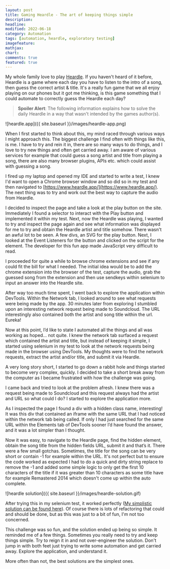 ```yaml
---
layout: post
title: Gaming Heardle - The art of keeping things simple
description:
headline:
modified: 2022-06-18
category: Automation
tags: [automation, heardle, exploratory testing]
imagefeature:
mathjax:
chart:
comments: true
featured: true
---
```


My whole family love to play [Heardle](https://heardle.app). If you haven't heard of it before, Heardle is a game where each day you have to listen to the intro of a song, then guess the correct artist & title. It's a really fun game that we all enjoy playing on our phones but it got me thinking, is this game something that I could automate to correctly guess the Heardle each day?

> **Spoiler Alert**: The following information explains how to solve the daily Heardle in a way that wasn't intended by the games author(s).

![heardle.app]({{ site.baseurl }}/images/heardle-app.png)


When I first started to think about this, my mind raced through various ways I might approach this. The biggest challenge I find often with things like this, is me. I have to try and rein it in, there are so many ways to do things, and I love to try new things and often get carried away. I am aware of various services for example that could guess a song artist and title from playing a song, there are also many browser plugins, APIs etc. which could assist with guessing a song.

I fired up my laptop and opened my IDE and started to write a test, I knew I'd want to open a Chrome browser window and so did so in my test and then navigated to [https://www.heardle.app/](https://www.heardle.app/). The next thing was to try and work out the best way to capture the audio from Heardle.

I decided to inspect the page and take a look at the play button on the site. Immediately I found a selector to interact with the Play button and implemented it within my test. Next, now the Heardle was playing, I wanted to try and inspect the page again and see what information was displayed for me to try and obtain the Heardle artist and title somehow. There wasn't an awful lot to be seen. A few divs, an SVG for the play button. Next, I looked at the Event Listeners for the button and clicked on the script for the element. The developer for this fun app made JavaScript very difficult to read.

I proceeded for quite a while to browse chrome extensions and see if any could fit the bill for what I needed. The initial idea would be to add the chrome extension into the browser of the test, capture the audio, grab the guessed song from the extension and then use sendkeys within selenium to input an answer into the Heardle site.

After way too much time spent, I went back to explore the application within DevTools. Within the Network tab, I looked around to see what requests were being made by the app. 30 minutes later from exploring I stumbled upon an interesting network request being made to Soundcloud. The URL interestingly also contained both the artist and song title within the url. Eureka!

Now at this point, I’d like to state I automated all the things and all was working as hoped… not quite. I knew the network tab surfaced a request which contained the artist and title, but instead of keeping it simple, I started using selenium in my test to look at the network requests being made in the browser using DevTools. My thoughts were to find the network requests, extract the artist and/or title, and submit it via Heardle.

A very long story short, I started to go down a rabbit hole and things started to become very complex, quickly. I decided to take a short break away from the computer as I became frustrated with how the challenge was going. 

I came back and tried to look at the problem afresh. I knew there was a request being made to Soundcloud and this request always had the artist and URL so what could I do? I started to explore the application more.

As I inspected the page I found a div with a hidden class name, interesting! It was this div that contained an iframe with the same URL that I had noticed within the network tab being called. If only I had just searched for the same URL within the Elements tab of DevTools sooner I’d have found the answer, and it was a lot simpler than I thought.

Now it was easy, to navigate to the Heardle page, find the hidden element, obtain the song title from the hidden fields URL, submit it and that’s it. There were a few small gotchas. Sometimes, the title for the song can be very short or contain -1 for example within the URL. It's not perfect but to ensure the code worked as expected I had to do a quick and dirty string replace to remove the -1 and added some simple logic to only get the first 10 characters of the title if it was greater than 10 characters as some title have for example Remastered 2014 which doesn't come up within the auto complete.

![heardle solution]({{ site.baseurl }}/images/heardle-solution.gif)

After trying this in my selenium test, it worked perfectly ([My simplistic solution can be found here](https://gist.github.com/vivrichards600/8a42aed3ca7ab7c4f2219952de067f3e)). Of course there is lots of refactoring that could and should be done, but as this was just to a bit of fun, I'm not too concerned.

This challenge was so fun, and the solution ended up being so simple. It reminded me of a few things. Sometimes you really need to try and keep things simple. Try to reign it in and not over-engineer the solution. Don't jump in with both feet just trying to write some automation and get carried away. 
Explore the application, and understand it.  

More often than not, the best solutions are the simplest ones.


